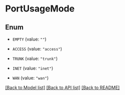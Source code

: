 # PortUsageMode

## Enum


* `EMPTY` (value: `""`)

* `ACCESS` (value: `"access"`)

* `TRUNK` (value: `"trunk"`)

* `INET` (value: `"inet"`)

* `WAN` (value: `"wan"`)


[[Back to Model list]](../README.md#documentation-for-models) [[Back to API list]](../README.md#documentation-for-api-endpoints) [[Back to README]](../README.md)



